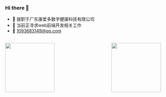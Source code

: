 ### Hi there 👋

- 🔭 就职于广东康爱多数字健康科技有限公司
- 👯 当前正寻求web前端开发相关工作
- 💬 1093683149@qq.com

<br />
<div>
  <a href="https://github.com/panle666/panle666"> 
    <img align="left" height="160px" src="https://github-readme-stats.vercel.app/api?username=panle666&show_icons=true" />
  </a>
  <a href="https://github.com/panle666/panle666"> 
    <img align="right"  height="160px" src="https://github-readme-stats.vercel.app/api/top-langs/?username=panle666&show_icons=true&layout=compact"/>
  </a>
</div>
